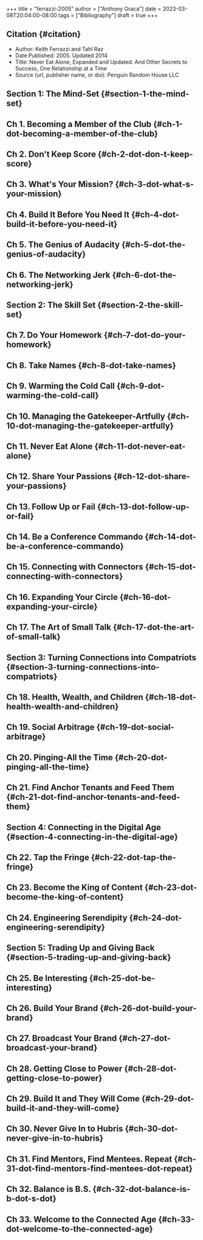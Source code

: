+++
title = "ferrazzi-2005"
author = ["Anthony Graca"]
date = 2023-03-08T20:04:00-08:00
tags = ["Bibliography"]
draft = true
+++

## Citation {#citation}

-   Author: Keith Ferrazzi and Tahl Raz
-   Date Published: 2005. Updated 2014
-   Title: Never Eat Alone, Expanded and Updated: And Other Secrets to Success, One Relationship at a Time
-   Source (url, publisher name, or doi): Penguin Random House LLC


## Section 1: The Mind-Set {#section-1-the-mind-set}


## Ch 1. Becoming a Member of the Club {#ch-1-dot-becoming-a-member-of-the-club}


## Ch 2. Don't Keep Score {#ch-2-dot-don-t-keep-score}


## Ch 3. What's Your Mission? {#ch-3-dot-what-s-your-mission}


## Ch 4. Build It Before You Need It {#ch-4-dot-build-it-before-you-need-it}


## Ch 5. The Genius of Audacity {#ch-5-dot-the-genius-of-audacity}


## Ch 6. The Networking Jerk {#ch-6-dot-the-networking-jerk}


## Section 2: The Skill Set {#section-2-the-skill-set}


## Ch 7. Do Your Homework {#ch-7-dot-do-your-homework}


## Ch 8. Take Names {#ch-8-dot-take-names}


## Ch 9. Warming the Cold Call {#ch-9-dot-warming-the-cold-call}


## Ch 10. Managing the Gatekeeper-Artfully {#ch-10-dot-managing-the-gatekeeper-artfully}


## Ch 11. Never Eat Alone {#ch-11-dot-never-eat-alone}


## Ch 12. Share Your Passions {#ch-12-dot-share-your-passions}


## Ch 13. Follow Up or Fail {#ch-13-dot-follow-up-or-fail}


## Ch 14. Be a Conference Commando {#ch-14-dot-be-a-conference-commando}


## Ch 15. Connecting with Connectors {#ch-15-dot-connecting-with-connectors}


## Ch 16. Expanding Your Circle {#ch-16-dot-expanding-your-circle}


## Ch 17. The Art of Small Talk {#ch-17-dot-the-art-of-small-talk}


## Section 3: Turning Connections into Compatriots {#section-3-turning-connections-into-compatriots}


## Ch 18. Health, Wealth, and Children {#ch-18-dot-health-wealth-and-children}


## Ch 19. Social Arbitrage {#ch-19-dot-social-arbitrage}


## Ch 20. Pinging-All the Time {#ch-20-dot-pinging-all-the-time}


## Ch 21. Find Anchor Tenants and Feed Them {#ch-21-dot-find-anchor-tenants-and-feed-them}


## Section 4: Connecting in the Digital Age {#section-4-connecting-in-the-digital-age}


## Ch 22. Tap the Fringe {#ch-22-dot-tap-the-fringe}


## Ch 23. Become the King of Content {#ch-23-dot-become-the-king-of-content}


## Ch 24. Engineering Serendipity {#ch-24-dot-engineering-serendipity}


## Section 5: Trading Up and Giving Back {#section-5-trading-up-and-giving-back}


## Ch 25. Be Interesting {#ch-25-dot-be-interesting}


## Ch 26. Build Your Brand {#ch-26-dot-build-your-brand}


## Ch 27. Broadcast Your Brand {#ch-27-dot-broadcast-your-brand}


## Ch 28. Getting Close to Power {#ch-28-dot-getting-close-to-power}


## Ch 29. Build It and They Will Come {#ch-29-dot-build-it-and-they-will-come}


## Ch 30. Never Give In to Hubris {#ch-30-dot-never-give-in-to-hubris}


## Ch 31. Find Mentors, Find Mentees. Repeat {#ch-31-dot-find-mentors-find-mentees-dot-repeat}


## Ch 32. Balance is B.S. {#ch-32-dot-balance-is-b-dot-s-dot}


## Ch 33. Welcome to the Connected Age {#ch-33-dot-welcome-to-the-connected-age}
